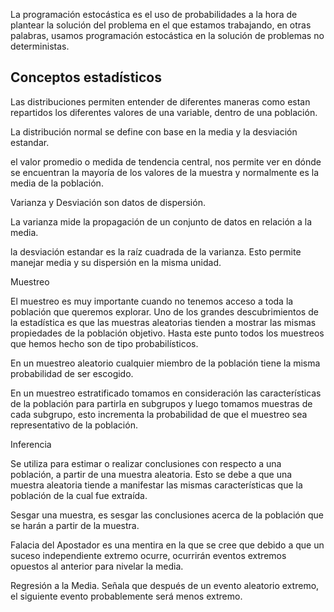 La programación estocástica es el uso de probabilidades a la hora de plantear la solución del problema en el que estamos trabajando, en otras palabras, usamos programación estocástica en la solución de problemas no deterministas.

## Conceptos estadísticos

Las distribuciones permiten entender de diferentes maneras como estan repartidos los diferentes valores de una variable, dentro de una población.

La distribución normal se define con base en la media y la desviación estandar.

el valor promedio o medida de tendencia central, nos permite ver en dónde se encuentran la mayoría de los valores de la muestra y normalmente es la media de la población.

Varianza y Desviación son datos de dispersión.

La varianza mide la propagación de un conjunto de datos en relación a la media.

la desviación estandar es la raíz cuadrada de la varianza.
Esto permite manejar media y su dispersión en la misma unidad.

Muestreo

El muestreo es muy importante cuando no tenemos acceso a toda la población que queremos explorar. Uno de los grandes descubrimientos de la estadística es que las muestras aleatorias tienden a mostrar las mismas propiedades de la población objetivo. Hasta este punto todos los muestreos que hemos hecho son de tipo probabilísticos.

En un muestreo aleatorio cualquier miembro de la población tiene la misma probabilidad de ser escogido.

En un muestreo estratificado tomamos en consideración las características de la población para partirla en subgrupos y luego tomamos muestras de cada subgrupo, esto incrementa la probabilidad de que el muestreo sea representativo de la población.

Inferencia

Se utiliza para estimar o realizar conclusiones con respecto a una población, a partir de una muestra aleatoria.
Esto se debe a que una muestra aleatoria tiende a manifestar las mismas características que la población de la cual fue extraída.

Sesgar una muestra, es sesgar las conclusiones acerca de la población que se harán a partir de la muestra.

Falacia del Apostador
es una mentira en la que se cree que debido a que un suceso independiente extremo ocurre, ocurrirán eventos extremos opuestos al anterior para nivelar la media.

Regresión a la Media.
Señala que después de un evento aleatorio extremo, el siguiente evento probablemente será menos extremo.

<!--stackedit_data:
eyJoaXN0b3J5IjpbLTE1ODA3MDQ3MjEsNTA4NTI2Mzk1XX0=
-->
